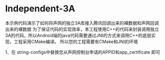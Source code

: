 # Independent-3A
本示例代码演示了如何将声网的独立3A库接入腾讯回调出来的裸数据和声网回调出来的裸数据
为了保证代码的实现效率，本工程使用C++的代码来封装调用独立3A的代码，所以Android端的java代码需要通过JNI的方式来调用C++的底层实现，工程采用CMake编译。
所以您的工程需要有CMake和JNI的环境

1、在 string-configs中替换您从声网控制台申请的APPID和app_certificate 即可




